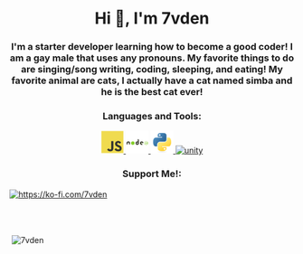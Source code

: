 <h1 align="center">Hi 👋, I'm 7vden</h1>
<h3 align="center">I'm a starter developer learning how to become a good coder! I am a gay male that uses any pronouns. My favorite things to do are singing/song writing, coding, sleeping, and eating! My favorite animal are cats, I actually have a cat named simba and he is the best cat ever!</h3>

<h3 align="center">Languages and Tools:</h3>
<p align="center"> <a href="https://developer.mozilla.org/en-US/docs/Web/JavaScript" target="_blank" rel="noreferrer"> <img src="https://raw.githubusercontent.com/devicons/devicon/master/icons/javascript/javascript-original.svg" alt="javascript" width="40" height="40"/> </a> <a href="https://nodejs.org" target="_blank" rel="noreferrer"> <img src="https://raw.githubusercontent.com/devicons/devicon/master/icons/nodejs/nodejs-original-wordmark.svg" alt="nodejs" width="40" height="40"/> </a> <a href="https://www.python.org" target="_blank" rel="noreferrer"> <img src="https://raw.githubusercontent.com/devicons/devicon/master/icons/python/python-original.svg" alt="python" width="40" height="40"/> </a> <a href="https://unity.com/" target="_blank" rel="noreferrer"> <img src="https://www.vectorlogo.zone/logos/unity3d/unity3d-icon.svg" alt="unity" width="40" height="40"/> </a> </p>

<h3 align="center">Support Me!:</h3>
<p><a href="https://ko-fi.com/https://ko-fi.com/7vden"> <img align="center" src="https://cdn.ko-fi.com/cdn/kofi3.png?v=3" height="50" width="210" alt="https://ko-fi.com/7vden" /></a></p><br><br>

<p>&nbsp;<img align="center" src="https://github-readme-stats.vercel.app/api?username=7vden&show_icons=true&locale=en" alt="7vden" /></p>
